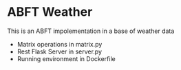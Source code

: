 # ABFT Weather
This is an ABFT impolementation in a base of weather data

* Matrix operations in matrix.py
* Rest Flask Server in server.py
* Running environment in Dockerfile
